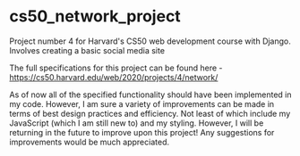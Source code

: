 # cs50_network_project
Project number 4 for Harvard's CS50 web development course with Django. Involves creating a basic social media site

The full specifications for this project can be found here - https://cs50.harvard.edu/web/2020/projects/4/network/

As of now all of the specified functionality should have been implemented in my code. However, I am sure a variety of improvements can be made in terms of best design practices and efficiency. Not least of which include my JavaScript (which I am still new to) and my styling. However, I will be returning in the future to improve upon this project! Any suggestions for improvements would be much appreciated.

